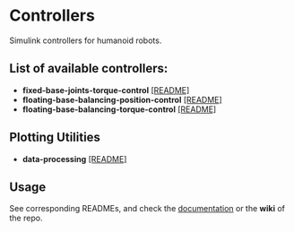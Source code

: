 # Controllers

Simulink controllers for humanoid robots. 

## List of available controllers:

- **fixed-base-joints-torque-control** [[README]](fixed-base-joints-torque-control/README.md)
- **floating-base-balancing-position-control** [[README]](floating-base-balancing-position-control/README.md)
- **floating-base-balancing-torque-control** [[README]](floating-base-balancing-torque-control/README.md)

## Plotting Utilities

- **data-processing** [[README]](data-processing/README.md)

## Usage

See corresponding READMEs, and check the [documentation](https://github.com/robotology-playground/whole-body-controllers/tree/master/doc) or the **wiki** of the repo.
